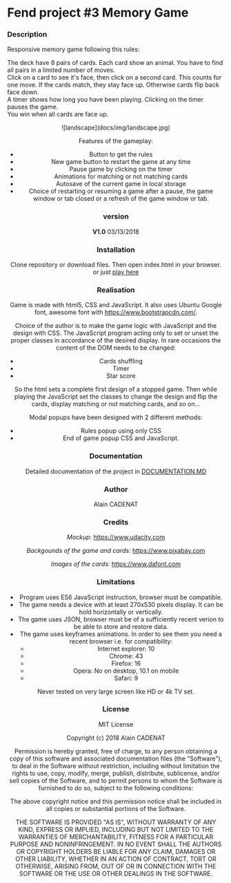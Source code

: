 # Fend project #3 Memory Game #
### Description ###
Responsive memory game following this rules:

The deck have 8 pairs of cards. Each card show an animal.
You have to find all pairs in a limited number of moves.  
Click on a card to see it's face, then click on a second card.
This counts for one move. If the cards match, they stay face
up. Otherwise cards flip back face down.  
A timer shows how long you have been playing. Clicking on the
timer pauses the game.  
You win when all cards are face up.  
<center>![landscape](docs/img/landscape.jpg)


Features of the gameplay:
* Button to get the rules
* New game button to restart the game at any time
* Pause game by clicking on the timer
* Animations for matching or not matching cards
* Autosave of the current game in local storage
* Choice of restarting or resuming a game after a pause, the game window or tab closed or a refresh of the game window or tab.

### version
__V1.0__ 03/13/2018
### Installation ###
Clone repository or download files. Then open index.html in your browser. or just <a href="https://alain91530.github.io/projects/memory/index.html">play here</a>

### Realisation ###
Game is made with html5, CSS and JavaScript. It also uses Ubuntu Google font, awesome font with https://www.bootstrapcdn.com/.

Choice of the author is to make the game logic with JavaScript and the design with CSS. The JavaScript program acting only to set or unset the proper classes in accordance of the desired display. In rare occasions the content of the DOM needs to be changed:
* Cards shuffling
* Timer
* Star score

So the html sets a complete first design of a stopped game. Then while playing the JavaScript set the classes to change the design and flip the cards, display  matching or not matching cards, and so on...

Modal popups have been designed with 2 different methods:
* Rules popup using only CSS
* End of game popup CSS and JavaScript.

### Documentation ###
Detailed documentation of the project in <a href="https://github.com/Alain91530/memory/blob/master/documentation.md">DOCUMENTATION.MD</a>

### Author ###
Alain CADENAT

### Credits ###
_Mockup_: https://www.udacity.com

_Backgounds of the game and cards_: https://www.pixabay.com

_Images of the cards_: https://www.dafont.com

### Limitations ###

- Program uses ES6 JavaScript instruction, browser must be compatible.
- The game needs a device with at least 270x530 pixels display. It can be hold horizontally or vertically.  
- The game uses JSON, browser must be of a sufficiently recent verion to be able to store and restore data.   
- The game uses keyframes animations. In order to see them you need a recent browser i.e. for compatibility:
  * Internet explorer: 10
  * Chrome: 43
  * Firefox: 16
  * Opera: No on desktop, 10.1 on mobile
  * Safari: 9

Never tested on very large screen like HD or 4k TV set.
### License
MIT License

Copyright (c) 2018 Alain CADENAT

Permission is hereby granted, free of charge, to any person obtaining a copy
of this software and associated documentation files (the "Software"), to deal
in the Software without restriction, including without limitation the rights
to use, copy, modify, merge, publish, distribute, sublicense, and/or sell
copies of the Software, and to permit persons to whom the Software is
furnished to do so, subject to the following conditions:

The above copyright notice and this permission notice shall be included in all
copies or substantial portions of the Software.

THE SOFTWARE IS PROVIDED "AS IS", WITHOUT WARRANTY OF ANY KIND, EXPRESS OR
IMPLIED, INCLUDING BUT NOT LIMITED TO THE WARRANTIES OF MERCHANTABILITY,
FITNESS FOR A PARTICULAR PURPOSE AND NONINFRINGEMENT. IN NO EVENT SHALL THE
AUTHORS OR COPYRIGHT HOLDERS BE LIABLE FOR ANY CLAIM, DAMAGES OR OTHER
LIABILITY, WHETHER IN AN ACTION OF CONTRACT, TORT OR OTHERWISE, ARISING FROM,
OUT OF OR IN CONNECTION WITH THE SOFTWARE OR THE USE OR OTHER DEALINGS IN THE
SOFTWARE.
